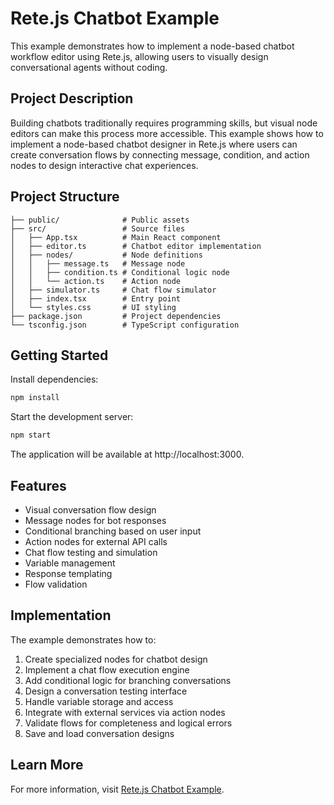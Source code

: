 # Rete.js Chatbot Example

This example demonstrates how to implement a node-based chatbot workflow editor using Rete.js, allowing users to visually design conversational agents without coding.

## Project Description

Building chatbots traditionally requires programming skills, but visual node editors can make this process more accessible. This example shows how to implement a node-based chatbot designer in Rete.js where users can create conversation flows by connecting message, condition, and action nodes to design interactive chat experiences.

## Project Structure

```
├── public/              # Public assets
├── src/                 # Source files
│   ├── App.tsx          # Main React component
│   ├── editor.ts        # Chatbot editor implementation
│   ├── nodes/           # Node definitions
│   │   ├── message.ts   # Message node
│   │   ├── condition.ts # Conditional logic node
│   │   └── action.ts    # Action node
│   ├── simulator.ts     # Chat flow simulator
│   ├── index.tsx        # Entry point
│   └── styles.css       # UI styling
├── package.json         # Project dependencies
└── tsconfig.json        # TypeScript configuration
```

## Getting Started

Install dependencies:

```bash
npm install
```

Start the development server:

```bash
npm start
```

The application will be available at http://localhost:3000.

## Features

- Visual conversation flow design
- Message nodes for bot responses
- Conditional branching based on user input
- Action nodes for external API calls
- Chat flow testing and simulation
- Variable management
- Response templating
- Flow validation

## Implementation

The example demonstrates how to:

1. Create specialized nodes for chatbot design
2. Implement a chat flow execution engine
3. Add conditional logic for branching conversations
4. Design a conversation testing interface
5. Handle variable storage and access
6. Integrate with external services via action nodes
7. Validate flows for completeness and logical errors
8. Save and load conversation designs

## Learn More

For more information, visit [Rete.js Chatbot Example](https://retejs.org/examples/chatbot). 
